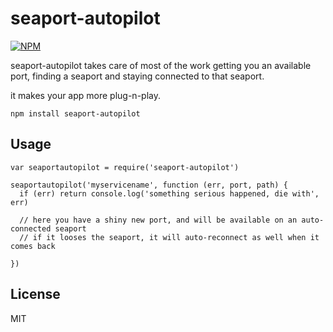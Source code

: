 # seaport-autopilot

[![NPM](https://nodei.co/npm/seaport-autopilot.png)](https://nodei.co/npm/seaport-autopilot/)

seaport-autopilot takes care of most of the work getting you an available port,
finding a seaport and staying connected to that seaport.

it makes your app more plug-n-play.


```
npm install seaport-autopilot
```

## Usage


    var seaportautopilot = require('seaport-autopilot')

    seaportautopilot('myservicename', function (err, port, path) {
      if (err) return console.log('something serious happened, die with', err)

      // here you have a shiny new port, and will be available on an auto-connected seaport      
      // if it looses the seaport, it will auto-reconnect as well when it comes back

    })


## License

MIT
